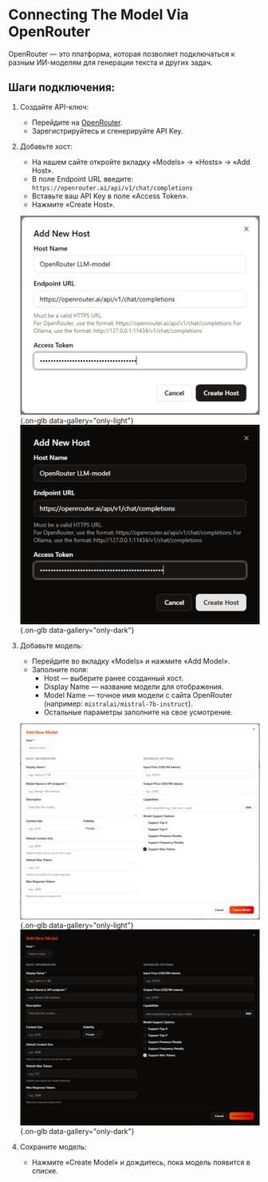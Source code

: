 # Connecting The Model Via OpenRouter

OpenRouter — это платформа, которая позволяет подключаться к разным ИИ-моделям для генерации текста и других задач.

## Шаги подключения:

1. Создайте API-ключ:
	- Перейдите на [OpenRouter](https://openrouter.ai).
	- Зарегистрируйтесь и сгенерируйте API Key.
2. Добавьте хост:
	- На нашем сайте откройте вкладку «Models» → «Hosts» → «Add Host».
	- В поле Endpoint URL введите: `https://openrouter.ai/api/v1/chat/completions`
	- Вставьте ваш API Key в поле «Access Token».
	- Нажмите «Create Host».

	![](assets/image/llm-model/6.png#only-light){.on-glb data-gallery="only-light"}
	![](assets/image/llm-model/6_dark.png#only-dark){.on-glb data-gallery="only-dark"}

3. Добавьте модель:
	- Перейдите во вкладку «Models» и нажмите «Add Model».
	- Заполните поля:
		- Host — выберите ранее созданный хост.
		- Display Name — название модели для отображения.
		- Model Name — точное имя модели с сайта OpenRouter (например: `mistralai/mistral-7b-instruct`).
		- Остальные параметры заполните на свое усмотрение.

	![](assets/image/llm-model/5.png#only-light){.on-glb data-gallery="only-light"}
	![](assets/image/llm-model/5_dark.png#only-dark){.on-glb data-gallery="only-dark"}

5. Сохраните модель:
	- Нажмите «Create Model» и дождитесь, пока модель появится в списке.